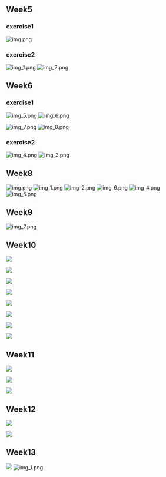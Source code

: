 ## Week5
### exercise1
![img.png](images/img.png)

### exercise2
![img_1.png](images/img_1.png)
![img_2.png](images/img_2.png)

## Week6
### exercise1
![img_5.png](images/img_5.png)
![img_6.png](images/img_6.png)


![img_7.png](images/img_7.png)
![img_8.png](images/img_8.png)

### exercise2
![img_4.png](images/img_4.png)
![img_3.png](images/img_3.png)

## Week8
![img.png](img._fpng)
![img_1.png](images/img_a.png)
![img_2.png](images/img_b.png)
![img_6.png](images/img_e.png)
![img_4.png](images/img_m.png)
![img_5.png](images/img_k.png)

## Week9
![img_7.png](images/img_d.png)

## Week10
![](images/img_9.png)

![](images/img_10.png)

![](images/img_11.png)

![](images/img_12.png)

![](images/img_13.png)

![](images/img_14.png)

![](images/img_15.png)

![](images/img_16.png)

## Week11
![](images/img_19.png)

![](images/img_17.png)

![](images/img_18.png)

## Week12
![](images/img_20.png)

![](images/img_21.png)

## Week13
![](images/img_22.png)
![img_1.png](img_1.png)